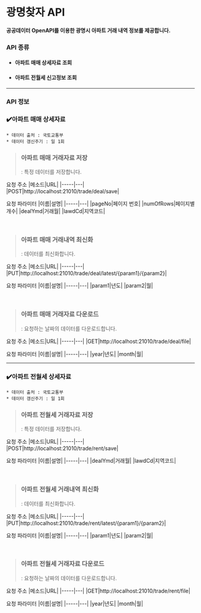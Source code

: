 # 광명찾자 API
#### 공공데이터 OpenAPI를 이용한 광명시 아파트 거래 내역 정보를 제공합니다.

### API 종류
* #### 아파트 매매 상세자료 조회
* #### 아파트 전월세 신고정보 조회

----

### API 정보
### ✔️아파트 매매 상세자료
``````
* 데이터 출처 : 국토교통부 
* 데이터 갱신주기 : 일 1회
``````

> ### 아파트 매매 거래자료 저장
> : 특정 데이터를 저장합니다.

요청 주소
|메소드|URL|
|-----|---|
|POST|http://localhost:21010/trade/deal/save|

요청 파라미터
|이름|설명|
|-----|---|
|pageNo|페이지 번호|
|numOfRows|페이지별 개수|
|dealYmd|거래월|
|lawdCd|지역코드|

<br>

> ### 아파트 매매 거래내역 최신화
> : 데이터를 최신화합니다.

요청 주소
|메소드|URL|
|-----|---|
|PUT|http://localhost:21010/trade/deal/latest/{param1}/{param2}|

요청 파라미터
|이름|설명|
|-----|---|
|param1|년도|
|param2|월|

<br>

> ### 아파트 매매 거래자료 다운로드  
> : 요청하는 날짜의 데이터를 다운로드합니다.

요청 주소
|메소드|URL|
|-----|---|
|GET|http://localhost:21010/trade/deal/file|

요청 파라미터
|이름|설명|
|-----|---|
|year|년도|
|month|월|

------

### ✔️아파트 전월세 상세자료
``````
* 데이터 출처 : 국토교통부 
* 데이터 갱신주기 : 일 1회
``````

> ### 아파트 전월세 거래자료 저장
> : 특정 데이터를 저장합니다.

요청 주소
|메소드|URL|
|-----|---|
|POST|http://localhost:21010/trade/rent/save|

요청 파라미터
|이름|설명|
|-----|---|
|dealYmd|거래월|
|lawdCd|지역코드|

<br>

> ### 아파트 전월세 거래내역 최신화
> : 데이터를 최신화합니다.

요청 주소
|메소드|URL|
|-----|---|
|PUT|http://localhost:21010/trade/rent/latest/{param1}/{param2}|

요청 파라미터
|이름|설명|
|-----|---|
|param1|년도|
|param2|월|

<br>

> ### 아파트 전월세 거래자료 다운로드
> : 요청하는 날짜의 데이터를 다운로드합니다.

요청 주소
|메소드|URL|
|-----|---|
|GET|http://localhost:21010/trade/rent/file|

요청 파라미터
|이름|설명|
|-----|---|
|year|년도|
|month|월|

